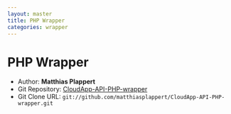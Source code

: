 ```yaml
---
layout: master
title: PHP Wrapper
categories: wrapper
---
```


# PHP Wrapper

- Author: **Matthias Plappert**
- Git Repository: [CloudApp-API-PHP-wrapper](https://github.com/matthiasplappert/CloudApp-API-PHP-wrapper)
- Git Clone URL: `git://github.com/matthiasplappert/CloudApp-API-PHP-wrapper.git`
